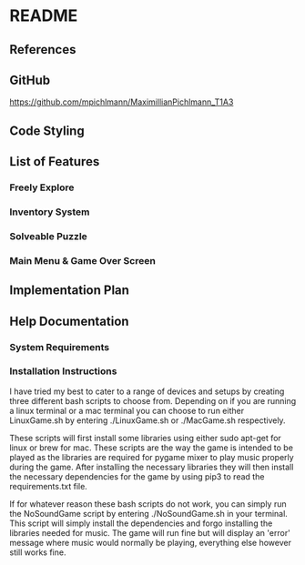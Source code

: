 # README

## References

## GitHub 
https://github.com/mpichlmann/MaximillianPichlmann_T1A3

## Code Styling

## List of Features
### Freely Explore 

### Inventory System

### Solveable Puzzle

### Main Menu & Game Over Screen

## Implementation Plan


## Help Documentation
### System Requirements 
### Installation Instructions
I have tried my best to cater to a range of devices and setups by creating three different bash scripts to choose from. Depending on if you are running a linux terminal or a mac terminal you can choose to run either LinuxGame.sh by entering ./LinuxGame.sh or ./MacGame.sh respectively. 

These scripts will first install some libraries using either sudo apt-get for linux or brew for mac. These scripts are the way the game is intended to be played as the libraries are required for pygame mixer to play music properly during the game. After installing the necessary libraries they will then install the necessary dependencies for the game by using pip3 to read the requirements.txt file. 

If for whatever reason these bash scripts do not work, you can simply run the NoSoundGame script by entering ./NoSoundGame.sh in your terminal. This script will simply install the dependencies and forgo installing the libraries needed for music. The game will run fine but will display an 'error' message where music would normally be playing, everything else however still works fine.  
